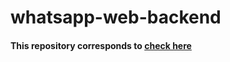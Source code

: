 # whatsapp-web-backend

#### This repository corresponds to <a href="https://github.com/manoharys/whatsApp-web-frontend">check here</a>
